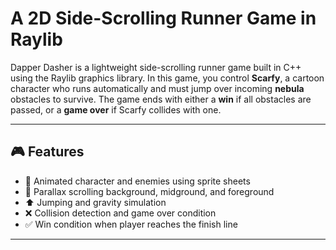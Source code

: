 # A 2D Side-Scrolling Runner Game in Raylib

Dapper Dasher is a lightweight side-scrolling runner game built in C++ using the Raylib graphics library. In this game, you control **Scarfy**, a cartoon character who runs automatically and must jump over incoming **nebula** obstacles to survive. The game ends with either a **win** if all obstacles are passed, or a **game over** if Scarfy collides with one.

---

## 🎮 Features

- 🌠 Animated character and enemies using sprite sheets
- 🎯 Parallax scrolling background, midground, and foreground
- ⬆️ Jumping and gravity simulation
- ❌ Collision detection and game over condition
- ✅ Win condition when player reaches the finish line

---
